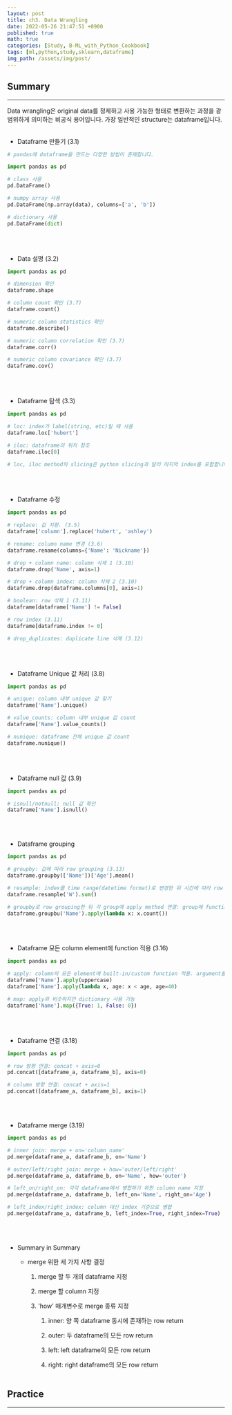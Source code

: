 ```yaml
---
layout: post
title: ch3. Data Wrangling
date: 2022-05-26 21:47:51 +0900
published: true
math: true
categories: [Study, B-ML_with_Python_Cookbook]
tags: [ml,python,study,sklearn,dataframe]
img_path: /assets/img/post/
---
```


## Summary
***

 Data wrangling은 original data를 정제하고 사용 가능한 형태로 변환하는 과정을 광범위하게 의미하는 비공식 용어입니다. 가장 일반적인 structure는 dataframe입니다.
 <br><br>


 * Dataframe 만들기 (3.1)

```python
# pandas에 dataframe을 만드는 다양한 방법이 존재합니다.

import pandas as pd

# class 사용
pd.DataFrame()

# numpy array 사용
pd.DataFrame(np.array(data), columns=['a', 'b'])

# dictionary 사용
pd.DataFrame(dict)
```
<br><br>


 * Data 설명 (3.2)

```python
import pandas as pd

# dimension 확인
dataframe.shape

# column count 확인 (3.7)
dataframe.count()

# numeric column statistics 확인
dataframe.describe()

# numeric column correlation 확인 (3.7)
dataframe.corr()

# numeric column covariance 확인 (3.7)
dataframe.cov()
```
<br><br>


* Dataframe 탐색 (3.3)

```python
import pandas as pd

# loc: index가 label(string, etc)일 때 사용
dataframe.loc['hubert']

# iloc: dataframe의 위치 참조
dataframe.iloc[0]
 
# loc, iloc method의 slicing은 python slicing과 달리 마지막 index를 포함합니다.
```
<br><br>
   

* Dataframe 수정

```python
import pandas as pd

# replace: 값 치환. (3.5)
dataframe['column'].replace('hubert', 'ashley')

# rename: column name 변경 (3.6)
dataframe.rename(columns={'Name': 'Nickname'})

# drop + column name: column 삭제 1 (3.10)
dataframe.drop('Name', axis=1)

# drop + column index: column 삭제 2 (3.10)
dataframe.drop(dataframe.columns[0], axis=1)

# boolean: row 삭제 1 (3.11)
dataframe[dataframe['Name'] != False]

# row index (3.11)
dataframe[dataframe.index != 0]

# drop_duplicates: duplicate line 삭제 (3.12)
```
<br><br>
   

* Dataframe Unique 값 처리 (3.8)

```python
import pandas as pd

# unique: column 내부 unique 값 찾기
dataframe['Name'].unique()

# value_counts: column 내부 unique 값 count
dataframe['Name'].value_counts()

# nunique: dataframe 전체 unique 값 count
dataframe.nunique()
```
<br><br>


* Dataframe null 값 (3.9)
  
```python
import pandas as pd

# isnull/notnull: null 값 확인
dataframe['Name'].isnull()
```
<br><br>


* Dataframe grouping

```python
import pandas as pd

# groupby: 값에 따라 row grouping (3.13)
dataframe.groupby(['Name'])['Age'].mean()

# resample: index를 time range(datetime format)로 변경한 뒤 시간에 따라 row grouping (3.14)
dataframe.resample('W').sum()

# groupby로 row grouping한 뒤 각 group에 apply method 연결: group에 function 적용 (3.17)
dataframe.groupbu('Name').apply(lambda x: x.count())
```
<br><br>


* Dataframe 모든 column element에 function 적용 (3.16)

```python
import pandas as pd

# apply: column의 모든 element에 built-in/custom function 적용. argument를 지정할 수 있음
dataframe['Name'].apply(uppercase)
dataframe['Name'].apply(lambda x, age: x < age, age=40)

# map: apply와 비슷하지만 dictionary 사용 가능
dataframe['Name'].map({True: 1, False: 0})
```
<br><br>


* Dataframe 연결 (3.18)

```python
import pandas as pd

# row 방향 연결: concat + axis=0
pd.concat([dataframe_a, dataframe_b], axis=0)

# column 방향 연결: concat + axis=1
pd.concat([dataframe_a, dataframe_b], axis=1)
```
<br><br>


* Dataframe merge (3.19)

```python
import pandas as pd

# inner join: merge + on='column_name'
pd.merge(dataframe_a, dataframe_b, on='Name')

# outer/left/right join: merge + how='outer/left/right'
pd.merge(dataframe_a, dataframe_b, on='Name', how='outer')

# left_on/right_on: 각각 dataframe에서 병합하기 위한 column name 지정
pd.merge(dataframe_a, dataframe_b, left_on='Name', right_on='Age')

# left_index/right_index: column 대신 index 기준으로 병합
pd.merge(dataframe_a, dataframe_b, left_index=True, right_index=True)
```
<br><br>


* Summary in Summary

   * merge 위한 세 가지 사항 결정
   
     1. merge 할 두 개의 dataframe 지정
     
     2. merge 할 column 지정
     
     3. 'how' 매개변수로 merge 종류 지정

        1. inner: 양 쪽 dataframe 동시에 존재하는 row return

        2. outer: 두 dataframe의 모든 row return

        3. left: left dataframe의 모든 row return

        4. right: right dataframe의 모든 row return
        <br><br>


## Practice
***

<script src="https://gist.github.com/hubert-bioinformatics/188cab8d60952c8012d2a0d04eed6be6.js"></script>
